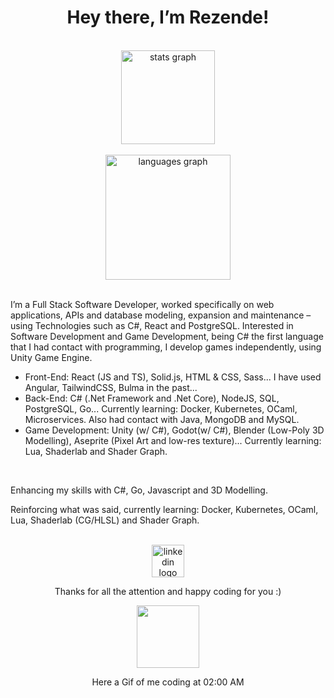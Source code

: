<h1 align="center">Hey there, I’m Rezende!</h1>

<br>

<div align="center">
  <img align="center" src="https://github-readme-stats-sigma-five.vercel.app/api?hide_title=false&hide_rank=false&show_icons=true&include_all_commits=true&count_private=true&disable_animations=false&theme=dracula&locale=en&hide_border=false&username=vrezendedev" height="150" alt="stats graph"  />
</div>

<br>

<div align="center">
  <img src="https://github-readme-stats.vercel.app/api/top-langs?locale=en&hide_title=false&layout=compact&card_width=320&langs_count=10&theme=dracula&hide_border=false&username=vrezendedev&hide=ShaderLab" height="200" alt="languages graph"  />
</div>

<br>

<p align="left">I’m a Full Stack Software Developer, worked specifically on web applications, APIs and database modeling, expansion and maintenance – using Technologies such as C#, React and PostgreSQL. Interested in Software Development and Game Development, being C# the first language that I had contact with programming, I develop games independently, using Unity Game Engine.</p>

<ul> 
  <li>Front-End: React (JS and TS), Solid.js, HTML & CSS, Sass... I have used Angular, TailwindCSS, Bulma in the past...</li>
  <li>Back-End: C# (.Net Framework and .Net Core), NodeJS, SQL, PostgreSQL, Go... Currently learning: Docker, Kubernetes, OCaml, Microservices. Also had contact with Java, MongoDB and MySQL.</li>
  <li>Game Development: Unity (w/ C#), Godot(w/ C#), Blender (Low-Poly 3D Modelling), Aseprite (Pixel Art and low-res texture)... Currently learning: Lua, Shaderlab and Shader Graph.</li>
</ul>

<br>

<p>Enhancing my skills with C#, Go, Javascript and 3D Modelling.</p>
<p>Reinforcing what was said, currently learning: Docker, Kubernetes, OCaml, Lua, Shaderlab (CG/HLSL) and Shader Graph.</p>

<br>

<div align="center">
  <a href="https://www.linkedin.com/in/vinicius-inacio-rezende/" target="_blank">
    <img src="https://raw.githubusercontent.com/maurodesouza/profile-readme-generator/master/src/assets/icons/social/linkedin/default.svg" width="52" height="52" alt="linkedin logo"  />
  </a>
</div>

<p align="center">Thanks for all the attention and happy coding for you :)</p>

<div align="center">
  <img height="100" src="https://c.tenor.com/AGgVj_aylZUAAAAd/coraline-dad.gif"/>
  <p> Here a Gif of me coding at 02:00 AM </p>
</div>
